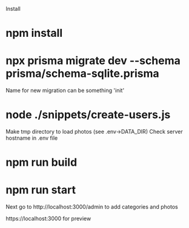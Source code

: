 Install

# npm install
# npx prisma migrate dev --schema prisma/schema-sqlite.prisma
Name for new migration can be something 'init'

# node ./snippets/create-users.js

Make tmp directory to load photos (see .env->DATA_DIR)
Check server hostname in .env file

# npm run build
# npm run start

Next go to http://localhost:3000/admin
to add categories and photos

https://localhost:3000 for preview
